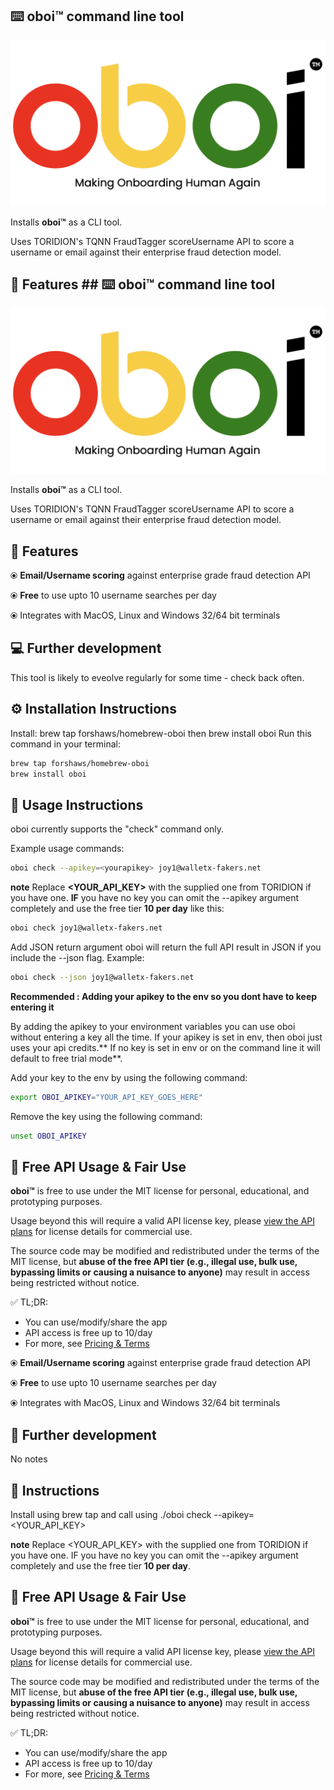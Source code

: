 ## ⌨️ oboi&trade; command line tool ##

![Alt Text](oboi_logo_colour.png)

Installs **oboi&trade;** as a CLI tool. 

Uses TORIDION's TQNN FraudTagger scoreUsername API to score a username or email against their enterprise fraud detection model.


## 🌟 Features ## ⌨️ oboi&trade; command line tool ##

![Alt Text](oboi_logo_colour.png)

Installs **oboi&trade;** as a CLI tool. 

Uses TORIDION's TQNN FraudTagger scoreUsername API to score a username or email against their enterprise fraud detection model.


## 🌟 Features 

⦿ **Email/Username scoring** against enterprise grade fraud detection API

⦿ **Free** to use upto 10 username searches per day

⦿ Integrates with MacOS, Linux and Windows 32/64 bit terminals



## 💻 Further development 

This tool is likely to eveolve regularly for some time - check back often.

## ⚙️ Installation Instructions 
Install: brew tap forshaws/homebrew-oboi  then brew install oboi
Run this command in your terminal:

```bash
brew tap forshaws/homebrew-oboi
brew install oboi

```


## 📧 Usage Instructions 

oboi currently supports the "check" command only. 

Example usage commands:

```bash
oboi check --apikey=<yourapikey> joy1@walletx-fakers.net 

```

**note** Replace **<YOUR_API_KEY>** with the supplied one from TORIDION if you have one. **IF** you have no key you can omit the --apikey argument completely and use the free tier **10 per day** like this:

```bash
oboi check joy1@walletx-fakers.net

```


Add JSON return argument
oboi will return the full API result in JSON if you include the --json flag. Example:

```bash
oboi check --json joy1@walletx-fakers.net 

```

**Recommended : Adding your apikey to the env so you dont have to keep entering it**

By adding the apikey to your environment variables you can use oboi without entering a key all the time. If your apikey is set in env, then oboi just uses your api credits.** If no key is set in env or on the command line it will default to free trial mode**. 

Add your key to the env by using the following command:

```bash
export OBOI_APIKEY="YOUR_API_KEY_GOES_HERE"
```

Remove the key using the following command:

```bash
unset OBOI_APIKEY
```


## 🔐 Free API Usage & Fair Use

**oboi&trade;** is free to use under the MIT license for personal, educational, and prototyping purposes.



Usage beyond this will require a valid API license key, please [view the API plans](https://toridion.com/oboi/) for license details for commercial use.

The source code may be modified and redistributed under the terms of the MIT license, but **abuse of the free API tier (e.g., illegal use, bulk use, bypassing limits or causing a nuisance to anyone)** may result in access being restricted without notice.

✅ TL;DR:
- You can use/modify/share the app
- API access is free up to 10/day
- For more, see [Pricing & Terms](https://toridion.com/oboi/)


⦿ **Email/Username scoring** against enterprise grade fraud detection API

⦿ **Free** to use upto 10 username searches per day

⦿ Integrates with MacOS, Linux and Windows 32/64 bit terminals



## 📧 Further development 

No notes

## 📧 Instructions 

Install using brew tap and call using ./oboi check  --apikey=<YOUR_API_KEY> <EMAIL>


**note** Replace <YOUR_API_KEY> with the supplied one from TORIDION if you have one. IF you have no key you can omit the --apikey argument completely and use the free tier **10 per day**. 

## 🔐 Free API Usage & Fair Use

**oboi&trade;** is free to use under the MIT license for personal, educational, and prototyping purposes.



Usage beyond this will require a valid API license key, please [view the API plans](https://toridion.com/oboi/) for license details for commercial use.

The source code may be modified and redistributed under the terms of the MIT license, but **abuse of the free API tier (e.g., illegal use, bulk use, bypassing limits or causing a nuisance to anyone)** may result in access being restricted without notice.

✅ TL;DR:
- You can use/modify/share the app
- API access is free up to 10/day
- For more, see [Pricing & Terms](https://toridion.com/oboi/)